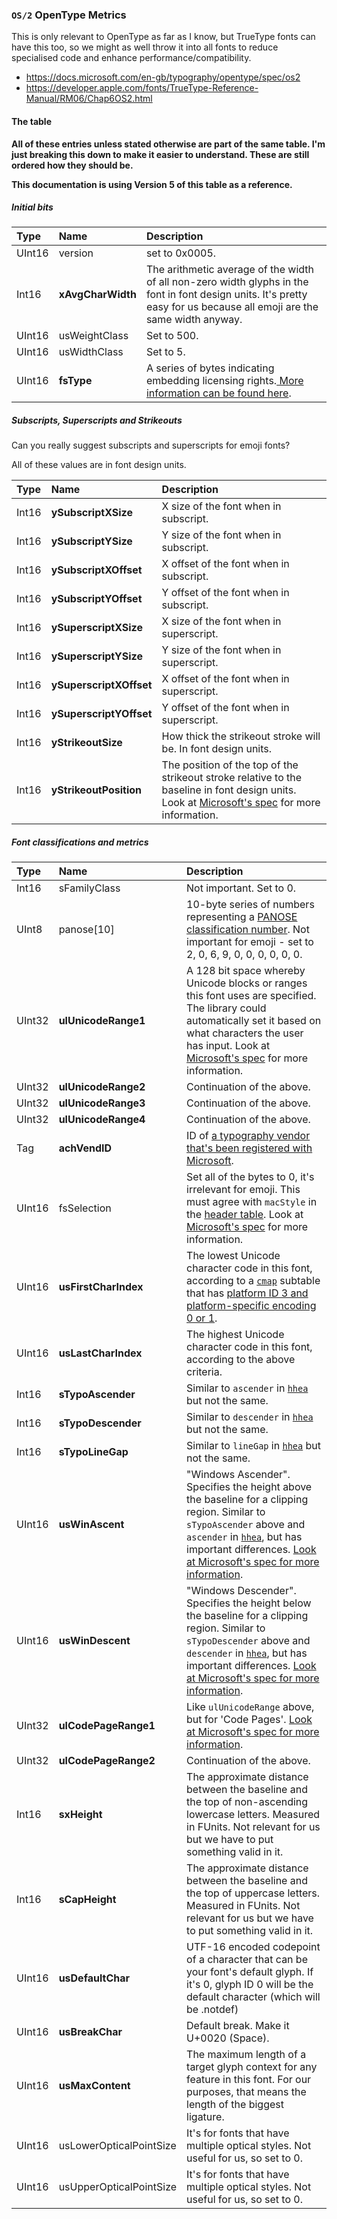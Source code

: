 ### `OS/2` OpenType Metrics

This is only relevant to OpenType as far as I know, but TrueType fonts can have this too, so we might as well throw it into all fonts to reduce specialised code and enhance performance/compatibility.

  - https://docs.microsoft.com/en-gb/typography/opentype/spec/os2
  - https://developer.apple.com/fonts/TrueType-Reference-Manual/RM06/Chap6OS2.html

#### The table

**All of these entries unless stated otherwise are part of the same table. I'm just breaking this down to make it easier to understand. These are still ordered how they should be.**

**This documentation is using Version 5 of this table as a reference.**

##### Initial bits

| Type | Name | Description |
|:-----|:-----|:------------|
| UInt16 | version | set to 0x0005. |
| Int16 | **xAvgCharWidth** | The arithmetic average of the width of all non-zero width glyphs in the font in font design units. It's pretty easy for us because all emoji are the same width anyway. |
| UInt16 | usWeightClass | Set to 500. |
| UInt16 | usWidthClass | Set to 5. |
| UInt16 | **fsType** | A series of bytes indicating embedding licensing rights.[ More information can be found here](https://docs.microsoft.com/en-gb/typography/opentype/spec/os2#fstype). |

##### Subscripts, Superscripts and Strikeouts

Can you really suggest subscripts and superscripts for emoji fonts?

All of these values are in font design units.

| Type | Name | Description |
|:-----|:-----|:------------|
| Int16 | **ySubscriptXSize** | X size of the font when in subscript. |
| Int16 | **ySubscriptYSize** | Y size of the font when in subscript.	|
| Int16 | **ySubscriptXOffset** | X offset of the font when in subscript. |
| Int16 | **ySubscriptYOffset** | Y offset of the font when in subscript. |
| Int16 | **ySuperscriptXSize** | X size of the font when in superscript. |
| Int16 | **ySuperscriptYSize** | Y size of the font when in superscript. |
| Int16 | **ySuperscriptXOffset** | X offset of the font when in superscript. |
| Int16 | **ySuperscriptYOffset** | Y offset of the font when in superscript. |
| Int16 | **yStrikeoutSize** | How thick the strikeout stroke will be. In font design units.  |
| Int16 | **yStrikeoutPosition** | The position of the top of the strikeout stroke relative to the baseline in font design units. Look at [Microsoft's spec](https://docs.microsoft.com/en-gb/typography/opentype/spec/os2#ystrikeoutposition) for more information. |

##### Font classifications and metrics

| Type | Name | Description |
|:-----|:-----|:------------|
| Int16 | sFamilyClass | Not important. Set to 0. |
| UInt8 | panose[10] | 10-byte series of numbers representing a [PANOSE classification number](https://monotype.github.io/panose/pan1.htm). Not important for emoji - set to 2, 0, 6, 9, 0, 0, 0, 0, 0, 0. |
| UInt32 | **ulUnicodeRange1** | A 128 bit space whereby Unicode blocks or ranges this font uses are specified. The  library could automatically set it based on what characters the user has input. Look at [Microsoft's spec](https://docs.microsoft.com/en-gb/typography/opentype/spec/os2#fsselection) for more information. |
| UInt32 | **ulUnicodeRange2** | Continuation of the above. |
| UInt32 | **ulUnicodeRange3** | Continuation of the above. |
| UInt32 | **ulUnicodeRange4** | Continuation of the above. |
| Tag | **achVendID** | ID of [a typography vendor that's been registered with Microsoft](https://docs.microsoft.com/en-gb/typography/vendors/). |
| UInt16 | fsSelection | Set all of the bytes to 0, it's irrelevant for emoji. This must agree with `macStyle` in the [header table](../header.md). Look at [Microsoft's spec](https://docs.microsoft.com/en-gb/typography/opentype/spec/os2#fsselection) for more information. |
| UInt16 | **usFirstCharIndex** | The lowest Unicode character code in this font, according to a [`cmap`](../cmap.md) subtable that has [platform ID 3 and platform-specific encoding 0 or 1](../../data/platform-ids.md). |
| UInt16 | **usLastCharIndex** | The highest Unicode character code in this font, according to the above criteria. |
| Int16 | **sTypoAscender** | Similar to `ascender` in [`hhea`](horizontal_metrics.md) but not the same. |
| Int16 | **sTypoDescender** | Similar to `descender` in [`hhea`](horizontal_metrics.md) but not the same. |
| Int16 | **sTypoLineGap** | Similar to `lineGap` in [`hhea`](horizontal_metrics.md) but not the same.  |
| UInt16 | **usWinAscent** | "Windows Ascender". Specifies the height above the baseline for a clipping region. Similar to `sTypoAscender` above and `ascender` in [`hhea`](horizontal_metrics.md), but has important differences. [Look at Microsoft's spec for more information](https://docs.microsoft.com/en-gb/typography/opentype/spec/os2#uswinascent). |
| UInt16 | **usWinDescent** | "Windows Descender". Specifies the height below the baseline for a clipping region. Similar to `sTypoDescender` above and `descender` in [`hhea`](horizontal_metrics.md), but has important differences. [Look at Microsoft's spec for more information](https://docs.microsoft.com/en-gb/typography/opentype/spec/os2#uswindescent). |
| UInt32 | **ulCodePageRange1** | Like `ulUnicodeRange` above, but for 'Code Pages'. [Look at Microsoft's spec for more information](https://docs.microsoft.com/en-gb/typography/opentype/spec/os2#ulcodepagerange1-bits-031brulcodepagerange2-bits-3263). |
| UInt32 | **ulCodePageRange2** | Continuation of the above. |
| Int16 | **sxHeight** | The approximate distance between the baseline and the top of non-ascending lowercase letters. Measured in FUnits. Not relevant for us but we have to put something valid in it. |
| Int16 | **sCapHeight** | The approximate distance between the baseline and the top of uppercase letters. Measured in FUnits. Not relevant for us but we have to put something valid in it. |
| UInt16 | **usDefaultChar** | UTF-16 encoded codepoint of a character that can be your font's default glyph. If it's 0, glyph ID 0 will be the default character (which will be .notdef) |
| UInt16 | **usBreakChar** | Default break. Make it U+0020 (Space). |
| UInt16 | **usMaxContent** | The maximum length of a target glyph context for any feature in this font. For our purposes, that means the length of the biggest ligature. |
| UInt16 | usLowerOpticalPointSize | It's for fonts that have multiple optical styles. Not useful for us, so set to 0. |
| UInt16 | usUpperOpticalPointSize | It's for fonts that have multiple optical styles. Not useful for us, so set to 0. |


